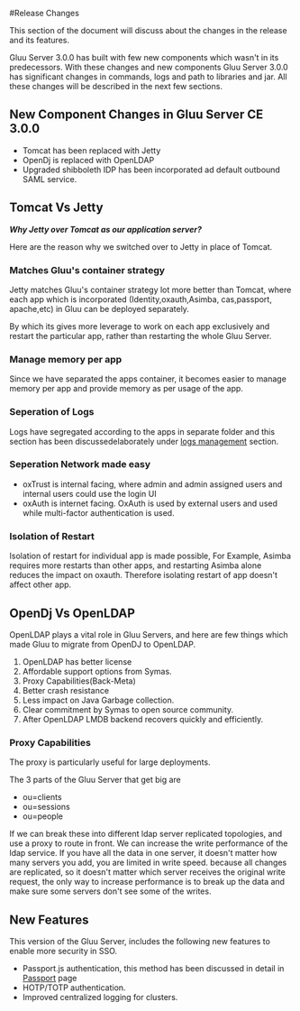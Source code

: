 #Release Changes

This section of the document will discuss about the changes in the release and its features. 

Gluu Server 3.0.0 has built with few new components which wasn't in its predecessors. With these changes and new components Gluu Server 3.0.0 has significant changes in commands, logs and path to libraries and jar. All these changes will be described in the next few sections.

## New Component Changes in Gluu Server CE 3.0.0

- Tomcat has been replaced with Jetty
- OpenDj is replaced with OpenLDAP
- Upgraded shibboleth IDP has been incorporated ad default outbound SAML service.

## Tomcat Vs Jetty
***Why Jetty over Tomcat as our application server?***

Here are the reason why we switched over to Jetty in place of Tomcat.

### Matches Gluu's container strategy

Jetty matches Gluu's container strategy lot more better than Tomcat, where each app which is incorporated (Identity,oxauth,Asimba, cas,passport, apache,etc) in Gluu can be deployed separately.

By which its gives more leverage to work on each app exclusively and restart the particular app, rather than restarting the whole Gluu Server.

### Manage memory per app

Since we have separated the apps container, it becomes easier to manage memory per app and provide memory as per usage of the app.

### Seperation of Logs

Logs have segregated according to the apps in separate folder and this section has been discussedelaborately under [logs management](../admin-guide/logs.md) section.

### Seperation Network made easy

- oxTrust is internal facing, where admin and admin assigned users and internal users could use the login UI
- oxAuth is internet facing. OxAuth is used by external users and used while multi-factor authentication is used.

### Isolation of Restart

Isolation of restart for individual app is made possible, For Example, Asimba requires more restarts than other apps, and restarting Asimba alone reduces the impact on oxauth. Therefore isolating restart of app doesn't affect other app.

## OpenDj Vs OpenLDAP

OpenLDAP plays a vital role in Gluu Servers, and here are few things which made Gluu to migrate from OpenDJ to OpenLDAP.

1. OpenLDAP has better license
2. Affordable support options from Symas.
3. Proxy Capabilities(Back-Meta)
4. Better crash resistance
5. Less impact on Java Garbage collection.
6. Clear commitment by Symas to open source community.
7. After OpenLDAP LMDB backend recovers quickly and efficiently.

### Proxy Capabilities

The proxy is particularly useful for large deployments.

The 3 parts of the Gluu Server that get big are 

- ou=clients 
- ou=sessions
- ou=people

If we can break these into different ldap server replicated topologies, and use a proxy to route in front. We can increase the write performance of the ldap service.
If you have all the data in one server, it doesn't matter how many servers you add, you are limited in write speed. because all changes are replicated, so it doesn't matter which server receives the original write request, the only way to increase performance is to break up the data and make sure some servers don't see some of the writes.

## New Features
This version of the Gluu Server, includes the following new features to enable more security in SSO.

- Passport.js authentication, this method has been discussed in detail in [Passport](../authn-guide/passport.md) page
- HOTP/TOTP authentication.
- Improved centralized logging for clusters.
